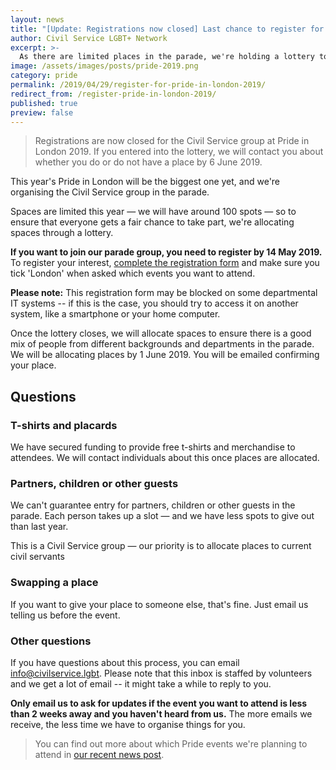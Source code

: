 ```yaml
---
layout: news
title: "[Update: Registrations now closed] Last chance to register for the Civil Service at Pride in London 2019"
author: Civil Service LGBT+ Network
excerpt: >-
  As there are limited places in the parade, we're holding a lottery to attend. The deadline to enter the lottery 14 May 2019.
image: /assets/images/posts/pride-2019.png
category: pride
permalink: /2019/04/29/register-for-pride-in-london-2019/
redirect_from: /register-pride-in-london-2019/
published: true
preview: false
---
```


> Registrations are now closed for the Civil Service group at Pride in London 2019. If you entered into the lottery, we will contact you about whether you do or do not have a place by 6 June 2019.

This year's Pride in London will be the biggest one yet, and we're organising the Civil Service group in the parade.

Spaces are limited this year — we will have around 100 spots — so to ensure that everyone gets a fair chance to take part, we're allocating spaces through a lottery.

**If you want to join our parade group, you need to register by 14 May 2019.** To register your interest, [complete the registration form](https://forms.gle/23Trq8wuLa7VroJJ9) and make sure you tick 'London' when asked which events you want to attend.

**Please note:** This registration form may be blocked on some departmental IT systems -- if this is the case, you should try to access it on another system, like a smartphone or your home computer.

Once the lottery closes, we will allocate spaces to ensure there is a good mix of people from different backgrounds and departments in the parade. We will be allocating places by 1 June 2019. You will be emailed confirming your place.

## Questions

### T-shirts and placards

We have secured funding to provide free t-shirts and merchandise to attendees. We will contact individuals about this once places are allocated.

### Partners, children or other guests

We can't guarantee entry for partners, children or other guests in the parade. Each person takes up a slot — and we have less spots to give out than last year.

This is a Civil Service group — our priority is to allocate places to current civil servants

### Swapping a place

If you want to give your place to someone else, that's fine. Just email us telling us before the event.

### Other questions

If you have questions about this process, you can email <info@civilservice.lgbt>. Please note that this inbox is staffed by volunteers and we get a lot of email -- it might take a while to reply to you.

**Only email us to ask for updates if the event you want to attend is less than 2 weeks away and you haven't heard from us.** The more emails we receive, the less time we have to organise things for you.

> You can find out more about which Pride events we're planning to attend in [our recent news post](/2019/03/01/pride-2019-what-you-need-to-know/).
